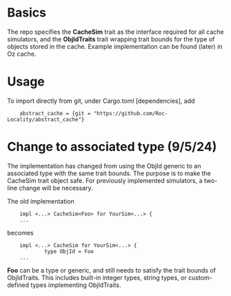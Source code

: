 # Basics

The repo specifies the **CacheSim** trait as the interface required for all cache simulators, and the **ObjIdTraits** trait wrapping trait bounds for the type of objects stored in the cache. Example implementation can be found (later) in Oz cache.



# Usage
To import directly from git, under Cargo.toml [dependencies], add

        abstract_cache = {git = "https://github.com/Roc-Locality/abstract_cache"}


# Change to associated type (9/5/24)

The implementation has changed from using the ObjId generic to an associated type with the same trait bounds. The purpose is to make the CacheSim trait object safe. For previously implemented simulators, a two-line change will be necessary.

The old implementation

        impl <...> CacheSim<Foo> for YourSim<...> {
        ...

becomes

        impl <...> CacheSim for YourSim<...> {
                type ObjId = Foo
        ...

**Foo** can be a type or generic, and still needs to satisfy the trait bounds of ObjIdTraits. This includes built-in integer types, string types, or custom-defined types implementing ObjIdTraits. 
